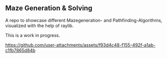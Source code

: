 ## Maze Generation & Solving

A repo to showcase different Mazegeneration- and Pathfinding-Algorithms, visualized with the help of raylib.

This is a work in progress.

https://github.com/user-attachments/assets/f93d4c48-f155-492f-a1ab-c1fb7865d84b

